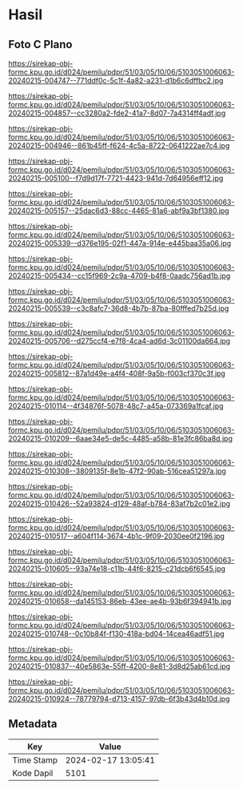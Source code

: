 # Hasil

## Foto C Plano

https://sirekap-obj-formc.kpu.go.id/d024/pemilu/pdpr/51/03/05/10/06/5103051006063-20240215-004747--771ddf0c-5c1f-4a82-a231-d1b6c6dffbc2.jpg

https://sirekap-obj-formc.kpu.go.id/d024/pemilu/pdpr/51/03/05/10/06/5103051006063-20240215-004857--cc3280a2-fde2-41a7-8d07-7a4314ff4adf.jpg

https://sirekap-obj-formc.kpu.go.id/d024/pemilu/pdpr/51/03/05/10/06/5103051006063-20240215-004946--861b45ff-f624-4c5a-8722-0641222ae7c4.jpg

https://sirekap-obj-formc.kpu.go.id/d024/pemilu/pdpr/51/03/05/10/06/5103051006063-20240215-005100--f7d9d17f-7721-4423-941d-7d64956eff12.jpg

https://sirekap-obj-formc.kpu.go.id/d024/pemilu/pdpr/51/03/05/10/06/5103051006063-20240215-005157--25dac6d3-88cc-4465-81a6-abf9a3bf1380.jpg

https://sirekap-obj-formc.kpu.go.id/d024/pemilu/pdpr/51/03/05/10/06/5103051006063-20240215-005339--d376e195-02f1-447a-914e-e445baa35a06.jpg

https://sirekap-obj-formc.kpu.go.id/d024/pemilu/pdpr/51/03/05/10/06/5103051006063-20240215-005434--cc15f969-2c9a-4709-b4f8-0aadc756ad1b.jpg

https://sirekap-obj-formc.kpu.go.id/d024/pemilu/pdpr/51/03/05/10/06/5103051006063-20240215-005539--c3c8afc7-36d8-4b7b-87ba-80fffed7b25d.jpg

https://sirekap-obj-formc.kpu.go.id/d024/pemilu/pdpr/51/03/05/10/06/5103051006063-20240215-005706--d275ccf4-e7f8-4ca4-ad6d-3c01100da664.jpg

https://sirekap-obj-formc.kpu.go.id/d024/pemilu/pdpr/51/03/05/10/06/5103051006063-20240215-005812--87a1d49e-a4f4-408f-9a5b-f003cf370c3f.jpg

https://sirekap-obj-formc.kpu.go.id/d024/pemilu/pdpr/51/03/05/10/06/5103051006063-20240215-010114--4f34876f-5078-48c7-a45a-073369a1fcaf.jpg

https://sirekap-obj-formc.kpu.go.id/d024/pemilu/pdpr/51/03/05/10/06/5103051006063-20240215-010209--6aae34e5-de5c-4485-a58b-81e3fc86ba8d.jpg

https://sirekap-obj-formc.kpu.go.id/d024/pemilu/pdpr/51/03/05/10/06/5103051006063-20240215-010308--3809135f-8e1b-47f2-90ab-516cea51297a.jpg

https://sirekap-obj-formc.kpu.go.id/d024/pemilu/pdpr/51/03/05/10/06/5103051006063-20240215-010426--52a93824-d129-48af-b784-83af7b2c01e2.jpg

https://sirekap-obj-formc.kpu.go.id/d024/pemilu/pdpr/51/03/05/10/06/5103051006063-20240215-010517--a604f114-3674-4b1c-9f09-2030ee0f2196.jpg

https://sirekap-obj-formc.kpu.go.id/d024/pemilu/pdpr/51/03/05/10/06/5103051006063-20240215-010605--93a74e18-c11b-44f6-8215-c21dcb6f6545.jpg

https://sirekap-obj-formc.kpu.go.id/d024/pemilu/pdpr/51/03/05/10/06/5103051006063-20240215-010658--da145153-86eb-43ee-ae4b-93b6f394941b.jpg

https://sirekap-obj-formc.kpu.go.id/d024/pemilu/pdpr/51/03/05/10/06/5103051006063-20240215-010748--0c10b84f-f130-418a-bd04-14cea46adf51.jpg

https://sirekap-obj-formc.kpu.go.id/d024/pemilu/pdpr/51/03/05/10/06/5103051006063-20240215-010837--40e5863e-55ff-4200-8e81-3d8d25ab61cd.jpg

https://sirekap-obj-formc.kpu.go.id/d024/pemilu/pdpr/51/03/05/10/06/5103051006063-20240215-010924--78779794-d713-4157-97db-6f3b43d4b10d.jpg


## Metadata

| Key        | Value               |
| ---------- | ------------------- |
| Time Stamp | 2024-02-17 13:05:41 |
| Kode Dapil | 5101                |



